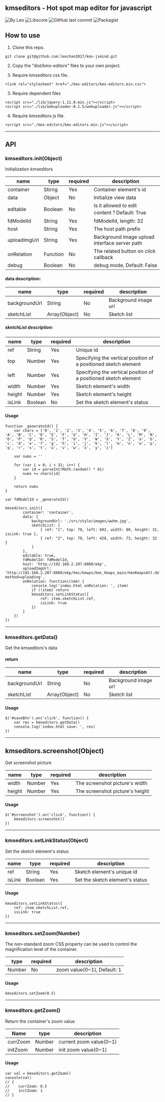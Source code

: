 ## kmseditors - Hot spot map editor for javascript
![By Leo](https://img.shields.io/badge/Powered_by-Leo-red.svg?style=flat) 
![Libscore](https://img.shields.io/libscore/s/jQuery.svg?style=flat-square)
![GitHub last commit](https://img.shields.io/github/last-commit/leochan2017/kms-editors.svg)
![Packagist](https://img.shields.io/packagist/l/doctrine/orm.svg)


## How to use
1. Clone this repo.

```
git clone git@github.com:leochan2017/kms-jsmind.git
```

2. Copy the "dist/kms-editors" files to your own project.

3. Require kmseditors css file.

```
<link rel="stylesheet" href="./kms-editors/kms-editors.min.css">
```

3. Require dependent files

```
<script src="./lib/jquery-1.11.0.min.js"></script>
<script src="./lib/webuploader-0.1.5/webuploader.js"></script>
```


4. Require kmseditors js file.

```
<script src="./kms-editors/kms-editors.min.js"></script>
```

---

## API

### kmseditors.init(Object)
Initialization kmseditors

name         | type     | required | description
------------ | -------- | -------- | ---------
container    | Stirng   | Yes | Container element's id
data         | Object   | No  | Initialize view data
editable     | Boolean  | No  | Is it allowed to edit content？Default: True
fdModelId    | String   | Yes | fdModelId, length: 32
host         | String   | Yes | The host path prefix
uploadImgUrl | String   | Yes | Background image upload interface server path
onRelation   | Function | No  | The related button on click callback
debug        | Boolean  | No  | debug mode, Default: False


#### data description:
name | type | required | description
---- | ---- | -------- | ---------
backgroundUrl | String | No | Background image url
sketchList | Array(Object) | No | Sketch list


##### sketchList description:
name   | type    | required | description
-----  | ------- | -------- | ---------
ref    | String  | Yes | Unique id
top    | Number  | Yes | Specifying the vertical position of a positioned sketch element
left   | Number  | Yes | Specifying the vertical position of a positioned sketch element
width  | Number  | Yes | Sketch element's width
height | Number  | Yes | Sketch element's height
isLink | Boolean | No  | Set the sketch element's status


#### Usage

```
function _generateId() {
    var chars = ['0', '1', '2', '3', '4', '5', '6', '7', '8', '9', 'A', 'B', 'C', 'D', 'E', 'F', 'G', 'H', 'I', 'J', 'K', 'L', 'M', 'N', 'O', 'P', 'Q', 'R', 'S', 'T', 'U', 'V', 'W', 'X', 'Y', 'Z', 'a', 'b', 'c', 'd', 'e', 'f', 'g', 'h', 'i', 'j', 'k', 'l', 'm', 'n', 'o', 'p', 'q', 'r', 's', 't', 'u', 'v', 'w', 'x', 'y', 'z']

    var nums = ''

    for (var i = 0; i < 32; i++) {
        var id = parseInt(Math.random() * 61)
        nums += chars[id]
    }

    return nums
}

var fdModelId = _generateId()

kmseditors.init({
        container: 'container',
        data: {
            backgroundUrl: './src/style/images/wwhm.jpg',
            sketchList: [
                { ref: "1", top: 70, left: 692, width: 80, height: 32, isLink: true },
                { ref: "2", top: 70, left: 428, width: 73, height: 32 }
            ]
        },
        editable: true,
        fdModelId: fdModelId,
        host: 'http://192.168.2.207:8080/ekp',
        uploadImgUrl: 'http://192.168.2.207:8080/ekp/kms/kmaps/kms_kmaps_main/kmsKmapsAtt.do?method=uploading',
        onRelation: function(item) {
            console.log('index.html onRelation: ', item)
            if (!item) return
            kmseditors.setLinkStatus({
                ref: item.sketchList.ref,
                isLink: true
            })
        }
    })
})
```

---

### kmseditors.getData()
Get the kmseditors's data

#### return

name          | type          | required | description
------------- | ------------- | -------- | ---------
backgroundUrl | String        | No       | Background image url
sketchList    | Array(Object) | No       | Sketch list

#### Usage

```
$('#saveBtn').on('click', function() {
    var res = kmseditors.getData()
    console.log('index.html save: ', res)
})
```

---

## kmseditors.screenshot(Object)
Get screenshot picture

name   | type   | required | description
-----  | ------ | -------- | ---------
width  | Number | Yes      | The screenshot picture's width
height | Number | Yes      | The screenshot picture's height

#### Usage

```
$('#screenshot').on('click', function() {
    kmseditors.screenshot()
})
```


---

### kmseditors.setLinkStatus(Object)
Set the sketch element's status

name   | type    | required | description
------ | ------- | -------- | ---------
ref    | String  | Yes      | Sketch element's unique id
isLink | Boolean | Yes      | Set the sketch element's status

#### Usage

```
kmseditors.setLinkStatus({
    ref: item.sketchList.ref,
    isLink: true
})
```


---

### kmseditors.setZoom(Number)
The non-standard zoom CSS property can be used to control the magnification level of the container.

type    | required | description
------- | -------- | ---------
Number  | No       | zoom value(0~1),  Default: 1

#### Usage

```
kmseditors.setZoom(0.5)
```


---

### kmseditors.getZoom()
Return the container's zoom value.

Name     | type    | description
-------- | ------- | ---------
currZoom | Number  | current zoom value(0~1)
initZoom | Number  | init zoom value(0~1)

#### Usage

```
var val = kmseditors.getZoom()
console(val)
// {
//    currZoom: 0.5
//    initZoom: 1
// }
```